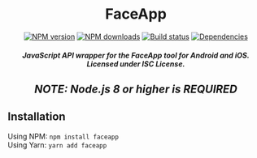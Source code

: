 <h1 align='center'>FaceApp</h1>
<div align="center">
  <p>
    <a href="https://www.npmjs.com/package/faceapp"><img src="https://img.shields.io/npm/v/faceapp.svg?maxAge=3600" alt="NPM version" /></a>
    <a href="https://www.npmjs.com/package/faceapp"><img src="https://img.shields.io/npm/dt/faceapp.svg?maxAge=3600" alt="NPM downloads" /></a>
    <a href="https://travis-ci.org/lolPants/faceapp"><img src="https://travis-ci.org/lolPants/faceapp.svg" alt="Build status" /></a>
    <a href="https://david-dm.org/lolpants/faceapp"><img src="https://img.shields.io/david/lolpants/faceapp.svg?maxAge=3600" alt="Dependencies" /></a>
  </p>
</div>

<h5 align='center'>JavaScript API wrapper for the FaceApp tool for Android and iOS. Licensed under ISC License.</h5>

<h2 align='center'><i>NOTE: Node.js 8 or higher is REQUIRED</i></h2>

## Installation
Using NPM: `npm install faceapp`  
Using Yarn: `yarn add faceapp`
